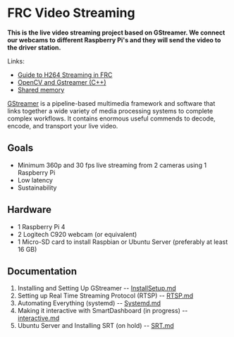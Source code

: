 # FRC Video Streaming

**This is the live video streaming project based on GStreamer. We connect our webcams to different Raspberry Pi's and they will send the video to the driver station.**

Links:
* [Guide to H264 Streaming in FRC](https://rianadon.github.io/blog/2019/04/04/guide-to-h264-streaming-frc.html)
* [OpenCV and Gstreamer (C++)](https://github.com/tik0/mat2gstreamer)
* [Shared memory](https://github.com/tik0/mat2gstreamer)

[GStreamer](https://gstreamer.freedesktop.org/) is a pipeline-based multimedia framework and software that links together a wide variety of media processing systems to complete complex workflows. It contains enormous useful commends to decode, encode, and transport your live video. 
  
## Goals
* Minimum 360p and 30 fps live streaming from 2 cameras using 1 Raspberry Pi
* Low latency
* Sustainability

## Hardware
* 1 Raspberry Pi 4
* 2 Logitech C920 webcam (or equivalent) 
* 1 Micro-SD card to install Raspbian or Ubuntu Server (preferably at least 16 GB)

## Documentation
1. Installing and Setting Up GStreamer -- [InstallSetup.md](https://github.com/Team3256/FRC_Video_Streaming_2020/blob/master/docs/InstallSetup.md)
2. Setting up Real Time Streaming Protocol (RTSP) -- [RTSP.md](https://github.com/Team3256/FRC_Video_Streaming_2020/blob/master/docs/RTSP.md)
3. Automating Everything (systemd) -- [Systemd.md](https://github.com/Team3256/FRC_Video_Streaming_2020/blob/master/docs/Systemd.md)
4. Making it interactive with SmartDashboard (in progress) -- [interactive.md](https://github.com/Team3256/FRC_Video_Streaming_2020/blob/master/docs/interactive.md)
5. Ubuntu Server and Installing SRT (on hold) -- [SRT.md](https://github.com/Team3256/FRC_Video_Streaming_2020/blob/master/docs/SRT.md)
